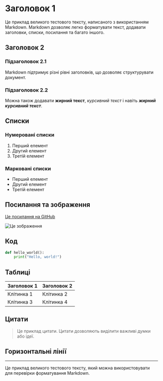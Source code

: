 # Заголовок 1

Це приклад великого тестового тексту, написаного з використанням Markdown. Markdown дозволяє легко форматувати текст, додавати заголовки, списки, посилання та багато іншого.

## Заголовок 2

### Підзаголовок 2.1

Markdown підтримує різні рівні заголовків, що дозволяє структурувати документ.

### Підзаголовок 2.2

Можна також додавати **жирний текст**, *курсивний текст* і навіть ***жирний курсивний текст***.

## Списки

### Нумеровані списки

1. Перший елемент
2. Другий елемент
3. Третій елемент

### Марковані списки

- Перший елемент
- Другий елемент
- Третій елемент

## Посилання та зображення

[Це посилання на GitHub](https://github.com)

![Це зображення](https://via.placeholder.com/150)

## Код

```python
def hello_world():
    print("Hello, world!")
```

## Таблиці

| Заголовок 1 | Заголовок 2 |
|-------------|-------------|
| Клітинка 1  | Клітинка 2  |
| Клітинка 3  | Клітинка 4  |

## Цитати

> Це приклад цитати. Цитати дозволяють виділити важливі думки або ідеї.

## Горизонтальні лінії

---

Це приклад великого тестового тексту, який можна використовувати для перевірки форматування Markdown.

